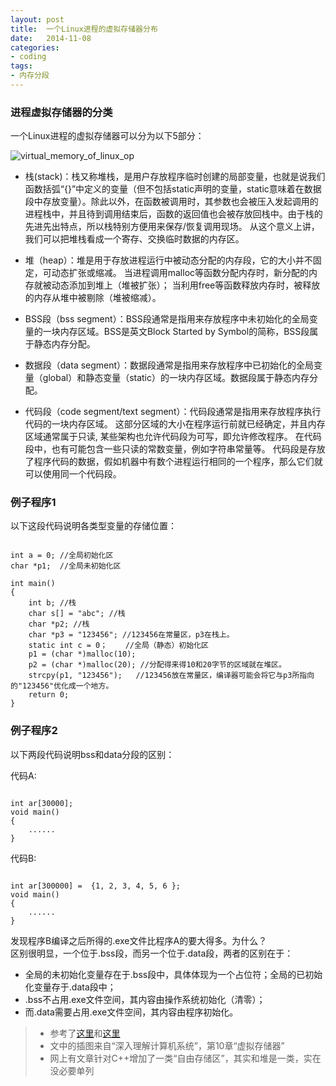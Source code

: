 ```yaml
---
layout: post
title:  一个Linux进程的虚拟存储器分布
date:   2014-11-08 
categories:
- coding
tags:
- 内存分段
---
```



### 进程虚拟存储器的分类

一个Linux进程的虚拟存储器可以分为以下5部分：

![virtual_memory_of_linux_op](http://7wy3wu.com1.z0.glb.clouddn.com/virtual_memory_of_linux_op.png)

* 栈(stack)：栈又称堆栈，是用户存放程序临时创建的局部变量，也就是说我们函数括弧“{}”中定义的变量（但不包括static声明的变量，static意味着在数据段中存放变量）。除此以外，在函数被调用时，其参数也会被压入发起调用的进程栈中，并且待到调用结束后，函数的返回值也会被存放回栈中。由于栈的先进先出特点，所以栈特别方便用来保存/恢复调用现场。
从这个意义上讲，我们可以把堆栈看成一个寄存、交换临时数据的内存区。

* 堆（heap）：堆是用于存放进程运行中被动态分配的内存段，它的大小并不固定，可动态扩张或缩减。
当进程调用malloc等函数分配内存时，新分配的内存就被动态添加到堆上（堆被扩张）；
当利用free等函数释放内存时，被释放的内存从堆中被剔除（堆被缩减）。

* BSS段（bss segment）：BSS段通常是指用来存放程序中未初始化的全局变量的一块内存区域。BSS是英文Block Started by Symbol的简称，BSS段属于静态内存分配。

* 数据段（data segment）：数据段通常是指用来存放程序中已初始化的全局变量（global）和静态变量（static）的一块内存区域。数据段属于静态内存分配。

* 代码段（code segment/text segment）：代码段通常是指用来存放程序执行代码的一块内存区域。
这部分区域的大小在程序运行前就已经确定，并且内存区域通常属于只读, 某些架构也允许代码段为可写，即允许修改程序。
在代码段中，也有可能包含一些只读的常数变量，例如字符串常量等。
代码段是存放了程序代码的数据，假如机器中有数个进程运行相同的一个程序，那么它们就可以使用同一个代码段。


### 例子程序1

以下这段代码说明各类型变量的存储位置：

<pre><code>
int a = 0; //全局初始化区 
char *p1;  //全局未初始化区 

int main() 
{ 
    int b; //栈 
    char s[] = "abc"; //栈 
    char *p2; //栈 
    char *p3 = "123456"; //123456在常量区，p3在栈上。 
    static int c = 0；    //全局（静态）初始化区 
    p1 = (char *)malloc(10); 
    p2 = (char *)malloc(20); //分配得来得10和20字节的区域就在堆区。 
    strcpy(p1, "123456");   //123456放在常量区，编译器可能会将它与p3所指向的"123456"优化成一个地方。 
    return 0;
} 
</code></pre>


### 例子程序2

<p>以下两段代码说明bss和data分段的区别：</p>
<p>代码A:</p>
<pre><code>
int ar[30000];
void main()
{
    ......
}
</code></pre>

<p>代码B:</p>
<pre><code>
int ar[300000] =  {1, 2, 3, 4, 5, 6 };
void main()
{
    ......
}
</code></pre>

发现程序B编译之后所得的.exe文件比程序A的要大得多。为什么？<br />
区别很明显，一个位于.bss段，而另一个位于.data段，两者的区别在于：

* 全局的未初始化变量存在于.bss段中，具体体现为一个占位符；全局的已初始化变量存于.data段中；
* .bss不占用.exe文件空间，其内容由操作系统初始化（清零）；
* 而.data需要占用.exe文件空间，其内容由程序初始化。


> * 参考了[这里](http://my.oschina.net/pollybl1255/blog/140323)和[这里](http://blog.csdn.net/canbus/article/details/8660065)
> * 文中的插图来自“深入理解计算机系统”，第10章“虚拟存储器”
> * 网上有文章针对C++增加了一类“自由存储区”，其实和堆是一类，实在没必要单列
